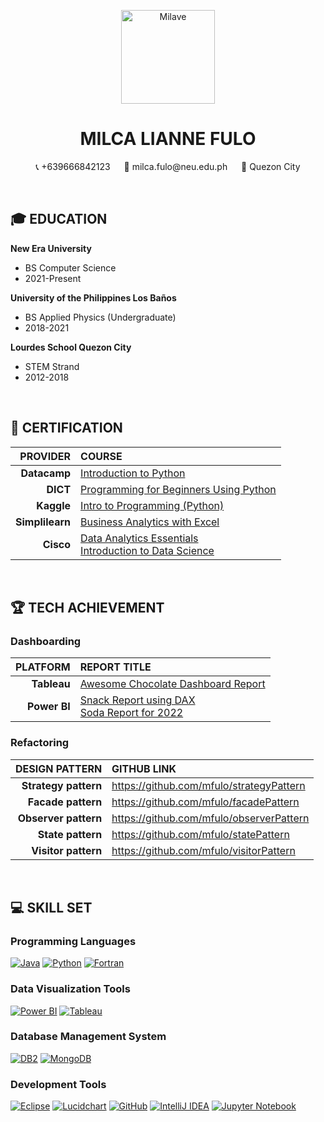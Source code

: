 <p align="center"> 
  <img align="center" alt="Milave" width="150" src="https://github.com/mfulo/mfulo/assets/142382665/80b14cce-1659-4814-85bb-0e1e53ffc493">
</p>

<h1 align="center">MILCA LIANNE FULO </h1>
<!-- Contact Details here. -->
<p align="center">
  📞 +639666842123 &emsp; 📩 milca.fulo@neu.edu.ph &emsp; 📌 Quezon City
</p>

<br>

## 🎓 EDUCATION

**New Era University**
- BS Computer Science
- 2021-Present

**University of the Philippines Los Baños**
- BS Applied Physics (Undergraduate)
- 2018-2021

**Lourdes School Quezon City**
- STEM Strand
- 2012-2018

<br>

## 📜 CERTIFICATION
  
|         **PROVIDER**       |                  **COURSE**                |
|---------------------------:|:-------------------------------------------|
| **Datacamp**               | [Introduction to Python](https://www.datacamp.com/completed/statement-of-accomplishment/course/c085179bad28306ea1277d7e00fc48c0e4711c35) |
| **DICT**                   | [Programming for Beginners Using Python]() |
| **Kaggle**                 | [Intro to Programming (Python)](https://www.kaggle.com/learn/certification/milcafulo/intro-to-programming) |
| **Simplilearn**            | [Business Analytics with Excel]() |
| **Cisco**                  | [Data Analytics Essentials](https://www.credly.com/badges/409720e2-4ff5-4e45-a0a5-f9e3f6e484bb/public_url)<br>[Introduction to Data Science](https://www.credly.com/badges/ac12eadf-0b3e-446d-a0ff-53a53ee37e16/public_url) |

<br>

## 🏆 TECH ACHIEVEMENT

### Dashboarding
|        **PLATFORM**        |             **REPORT TITLE**                |
|---------------------------:|:--------------------------------------------|
| **Tableau**                | [Awesome Chocolate Dashboard Report](https://public.tableau.com/app/profile/milca.fulo/viz/AwesomeChocolateDashboardReport_17156819785960/Dashboard1)          |
| **Power BI**               | [Snack Report using DAX](https://app.powerbi.com/view?r=eyJrIjoiMDdlYWM0OWUtNDQ4MS00NWY0LTk1MDItZjAxOTQ5NDM4ZjFlIiwidCI6IjUwZGQ1NjhmLTYwNTMtNDJkOC04NTEzLTk1NmU3N2RhZDY3NyIsImMiOjEwfQ%3D%3D) <br> [Soda Report for 2022](https://app.powerbi.com/view?r=eyJrIjoiYjc1ZDA0MzctZWI5ZC00ODcwLWIwZTAtNmY5MjU5YzU5ZDE5IiwidCI6IjUwZGQ1NjhmLTYwNTMtNDJkOC04NTEzLTk1NmU3N2RhZDY3NyIsImMiOjEwfQ%3D%3D)          |

### Refactoring 
|        **DESIGN PATTERN**        |             **GITHUB LINK**                |
|---------------------------:|:------------------------------------------|
| **Strategy pattern**       | https://github.com/mfulo/strategyPattern  |
| **Facade pattern**         | https://github.com/mfulo/facadePattern    |
| **Observer pattern**       | https://github.com/mfulo/observerPattern  |
| **State pattern**          | https://github.com/mfulo/statePattern     |
| **Visitor pattern**        | https://github.com/mfulo/visitorPattern   |

<br>

## 💻 SKILL SET
### Programming Languages
[![Java](https://img.shields.io/badge/java-%23ED8B00.svg?style=for-the-badge&logo=openjdk&logoColor=white)](https://www.oracle.com/java/)
[![Python](https://img.shields.io/badge/python-3670A0?style=for-the-badge&logo=python&logoColor=ffdd54)](https://www.python.org/)
[![Fortran](https://img.shields.io/badge/Fortran-734EAA?style=for-the-badge&logo=fortran&logoColor=white)](https://fortran-lang.org/)


### Data Visualization Tools
[![Power BI](https://img.shields.io/badge/power_bi-F2C811?style=for-the-badge&logo=powerbi&logoColor=black)](https://powerbi.microsoft.com/)
[![Tableau](https://img.shields.io/badge/Tableau-E97627?style=for-the-badge&logo=Tableau&logoColor=white)](https://www.tableau.com/)


### Database Management System
[![DB2](https://img.shields.io/badge/DB2-0033A0?style=for-the-badge&logo=IBM&logoColor=white)](https://www.ibm.com/analytics/db2)
[![MongoDB](https://img.shields.io/badge/MongoDB-4EA94B?style=for-the-badge&logo=mongodb&logoColor=white)](https://www.mongodb.com/)


### Development Tools
[![Eclipse](https://img.shields.io/badge/Eclipse-2C2255?style=for-the-badge&logo=eclipse&logoColor=white)](https://www.eclipse.org/)
[![Lucidchart](https://img.shields.io/badge/Lucidchart-F28D1A?style=for-the-badge&logo=Lucidchart&logoColor=white)](https://www.lucidchart.com/)
[![GitHub](https://img.shields.io/badge/GitHub-100000?style=for-the-badge&logo=github&logoColor=white)](https://github.com/)
[![IntelliJ IDEA](https://img.shields.io/badge/IntelliJ%20IDEA-000000?style=for-the-badge&logo=intellij%20idea&logoColor=white)](https://www.jetbrains.com/idea/)
[![Jupyter Notebook](https://img.shields.io/badge/Jupyter-F37626?style=for-the-badge&logo=jupyter&logoColor=white)](https://jupyter.org/)
